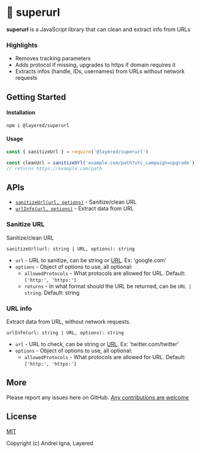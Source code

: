 # 🔗 superurl

**superurl** is a JavaScript library that can clean and extract info from URLs

### Highlights
* Removes tracking parameters
* Adds protocol if missing, upgrades to https if domain requires it
* Extracts infos (handle, IDs, usernames) from URLs without network requests

## Getting Started

#### Installation

```npm i @layered/superurl```

#### Usage
```js
const { sanitizeUrl } = require('@layered/superurl')

const cleanUrl = sanitizeUrl('example.com/path?utc_campaign=upgrade')
// returns https://example.com/path
```

## APIs
- [`sanitizeUrl(url, options)`](#sanitize-url) - Sanitize/clean URL
- [`urlInfo(url, options)`](#url-info) - Extract data from URL

### Sanitize URL
Sanitize/clean URL

`sanitizeUrl(url: string | URL, options): string`
- `url` - URL to sanitize, can be string or [URL](https://developer.mozilla.org/en-US/docs/Web/API/URL). Ex: 'google.com'
- `options` - Object of options to use, all optional:
	- `allowedProtocols` - What protocols are allowed for URL. Default: `['http:', 'https:']`
	- `returns` - In what format should the URL be returned, can be `URL | string`. Default: string

### URL info
Extract data from URL, without network requests.

`urlInfo(url: string | URL, options): string`
- `url` - URL to check, can be string or [URL](https://developer.mozilla.org/en-US/docs/Web/API/URL). Ex: 'twitter.com/twitter'
- `options` - Object of options to use, all optional:
	- `allowedProtocols` - What protocols are allowed for URL. Default: `['http:', 'https:']`

## More

Please report any issues here on GitHub.
[Any contributions are welcome](CONTRIBUTING.md)

## License

[MIT](LICENSE)

Copyright (c) Andrei Igna, Layered
